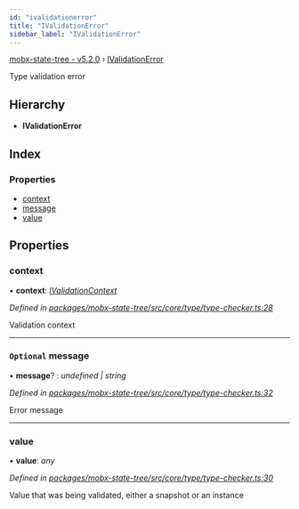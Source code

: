```yaml
---
id: "ivalidationerror"
title: "IValidationError"
sidebar_label: "IValidationError"
---
```


[mobx-state-tree - v5.2.0](../index.md) › [IValidationError](ivalidationerror.md)

Type validation error

## Hierarchy

* **IValidationError**

## Index

### Properties

* [context](ivalidationerror.md#context)
* [message](ivalidationerror.md#optional-message)
* [value](ivalidationerror.md#value)

## Properties

###  context

• **context**: *[IValidationContext](../index.md#ivalidationcontext)*

*Defined in [packages/mobx-state-tree/src/core/type/type-checker.ts:28](https://github.com/mobxjs/mobx-state-tree/blob/46151874/packages/mobx-state-tree/src/core/type/type-checker.ts#L28)*

Validation context

___

### `Optional` message

• **message**? : *undefined | string*

*Defined in [packages/mobx-state-tree/src/core/type/type-checker.ts:32](https://github.com/mobxjs/mobx-state-tree/blob/46151874/packages/mobx-state-tree/src/core/type/type-checker.ts#L32)*

Error message

___

###  value

• **value**: *any*

*Defined in [packages/mobx-state-tree/src/core/type/type-checker.ts:30](https://github.com/mobxjs/mobx-state-tree/blob/46151874/packages/mobx-state-tree/src/core/type/type-checker.ts#L30)*

Value that was being validated, either a snapshot or an instance
